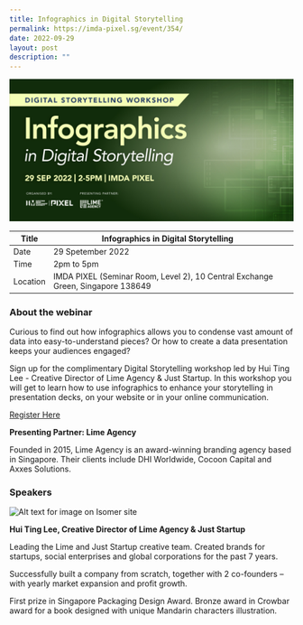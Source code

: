 ```yaml
---
title: Infographics in Digital Storytelling
permalink: https://imda-pixel.sg/event/354/
date: 2022-09-29
layout: post
description: ""
---
```

![Alt text for image on Isomer site](/images/digital-storytelling/29sepds.png)

| Title | Infographics in Digital Storytelling | | 
| -------- | -------- | --------| 
| Date  | 29 Spetember 2022  | 
| Time  | 2pm to 5pm  |
| Location  | IMDA PIXEL (Seminar Room, Level 2), 10 Central Exchange Green, Singapore 138649 |

### About the webinar 

Curious to find out how infographics allows you to condense vast amount of data into easy-to-understand pieces? Or how to create a data presentation keeps your audiences engaged? 

Sign up for the complimentary Digital Storytelling workshop led by Hui Ting Lee - Creative Director of Lime Agency & Just Startup. In this workshop you will get to learn how to use infographics to enhance your storytelling in presentation decks, on your website or in your online communication.

[Register Here](https://imda-pixel.sg/event/354)

**Presenting Partner: Lime Agency**

Founded in 2015, Lime Agency is an award-winning branding agency based in Singapore. Their clients include DHI Worldwide, Cocoon Capital and Axxes Solutions.

### Speakers 

![Alt text for image on Isomer site](/images/digital-storytelling/huitinglime.png)

**Hui Ting Lee, Creative Director of Lime Agency & Just Startup**

Leading the Lime and Just Startup creative team. Created brands for startups, social enterprises and global corporations for the past 7 years.

Successfully built a company from scratch, together with 2 co-founders – with yearly market expansion and profit growth.

First prize in Singapore Packaging Design Award. Bronze award in Crowbar award for a book designed with unique Mandarin characters illustration.